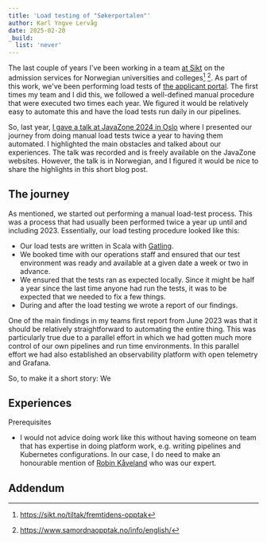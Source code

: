 ```yaml
---
title: 'Load testing of "Søkerportalen"'
author: Karl Yngve Lervåg
date: 2025-02-20
_build:
  list: 'never'
---
```


The last couple of years I've been working in a team [at Sikt](https://sikt.no/en/home) on the admission services for Norwegian universities and colleges[^1] [^2].
As part of this work, we've been performing load tests of [the applicant portal](https://sok.samordnaopptak.no/).
The first times my team and I did this, we followed a well-defined manual procedure that were executed two times each year.
We figured it would be relatively easy to automate this and have the load tests run daily in our pipelines.

So, last year, [I gave a talk at JavaZone 2024 in Oslo](https://2024.javazone.no/program/16de8fc2-4e54-4432-977a-e4400de271b1) where I presented our journey from doing manual load tests twice a year to having them automated.
I highlighted the main obstacles and talked about our experiences.
The talk was recorded and is freely available on the JavaZone websites.
However, the talk is in Norwegian, and I figured it would be nice to share the highlights in this short blog post.

## The journey

As mentioned, we started out performing a manual load-test process.
This was a process that had usually been performed twice a year up until and including 2023.
Essentially, our load testing procedure looked like this:

* Our load tests are written in Scala with [Gatling](https://gatling.io).
* We booked time with our operations staff and ensured that our test environment was ready and available at a given date a week or two in advance.
* We ensured that the tests ran as expected locally.
  Since it might be half a year since the last time anyone had run the tests, it was to be expected that we needed to fix a few things.
* During and after the load testing we wrote a report of our findings.

One of the main findings in my teams first report from June 2023 was that it should be relatively straightforward to automating the entire thing.
This was particularly true due to a parallel effort in which we had gotten much more control of our own pipelines and run time environments.
In this parallel effort we had also established an observability platform with open telemetry and Grafana.

So, to make it a short story: We 

## Experiences


Prerequisites

* I would not advice doing work like this without having someone on team that has expertise in doing platform work, e.g. writing pipelines and Kubernetes configurations.
  In our case, I do need to make an honourable mention of [Robin Kåveland](https://kaveland.no/) who was our expert.

## Addendum

[^1]: https://sikt.no/tiltak/fremtidens-opptak
[^2]: https://www.samordnaopptak.no/info/english/
